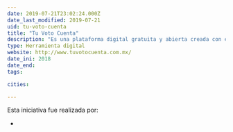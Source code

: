 ```yaml
---
date: 2019-07-21T23:02:24.000Z
date_last_modified: 2019-07-21
uid: tu-voto-cuenta
title: "Tu Voto Cuenta"
description: "Es una plataforma digital gratuita y abierta creada con el fin de proteger la integridad del voto en procesos electorales, especialmente las del 2018."
type: Herramienta digital
website: http://www.tuvotocuenta.com.mx/
date_ini: 2018
date_end: 
tags:

cities: 

---
```


Esta iniciativa fue realizada por:

- [](/i/tu-voto-cuenta.html)
